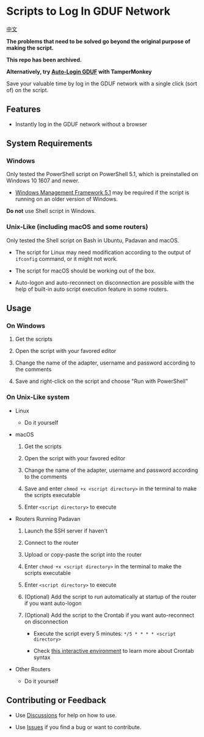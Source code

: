 # Scripts to Log In GDUF Network

[中文](README.md)

**The problems that need to be solved go beyond the original purpose of making the script.**

**This repo has been archived.**

**Alternatively, try [Auto-Login GDUF](https://gist.github.com/tomtiao/9a44ac8090ba3e745987675ac5ccf888) with TamperMonkey**

Save your valuable time by log in the GDUF network with a single click (sort of) on the script.

## Features

- Instantly log in the GDUF network without a browser

## System Requirements

### Windows

Only tested the PowerShell script on PowerShell 5.1, which is preinstalled on Windows 10 1607 and newer.

- [Windows Management Framework 5.1](https://aka.ms/wmf5download) may be required if the script is running on an older version of Windows.

**Do not** use Shell script in Windows.

### Unix-Like (including macOS and some routers)

Only tested the Shell script on Bash in Ubuntu, Padavan and macOS.

- The script for Linux may need modification according to the output of ```ifconfig``` command, or it might not work.

- The script for macOS should be working out of the box.

- Auto-logon and auto-reconnect on disconnection are possible with the help of built-in auto script execution feature in some routers.

## Usage

### On Windows

1. Get the scripts

2. Open the script with your favored editor

3. Change the name of the adapter, username and password according to the comments

4. Save and right-click on the script and choose "Run with PowerShell"

### On Unix-Like system

- Linux

  - Do it yourself

- macOS

  1. Get the scripts

  2. Open the script with your favored editor

  3. Change the name of the adapter, username and password according to the comments

  4. Save and enter ```chmod +x <script directory>``` in the terminal to make the scripts executable

  5. Enter ```<script directory>``` to execute

- Routers Running Padavan

  1. Launch the SSH server if haven't

  2. Connect to the router

  3. Upload or copy-paste the script into the router

  4. Enter ```chmod +x <script directory>``` in the terminal to make the scripts executable

  5. Enter ```<script directory>``` to execute

  6. (Optional) Add the script to run automatically at startup of the router if you want auto-logon

  7. (Optional) Add the script to the Crontab if you want auto-reconnect on disconnection

      - Execute the script every 5 minutes: ```*/5 * * * * <script directory>```

      - Check [this interactive environment](https://crontab.guru/) to learn more about Crontab syntax

- Other Routers

  - Do it yourself

## Contributing or Feedback

- Use [Discussions](https://github.com/tomtiao/GDUF-Login-Script/discussions) for help on how to use.

- Use [Issues](https://github.com/tomtiao/GDUF-Login-Script/issues) if you find a bug or want to contribute.
